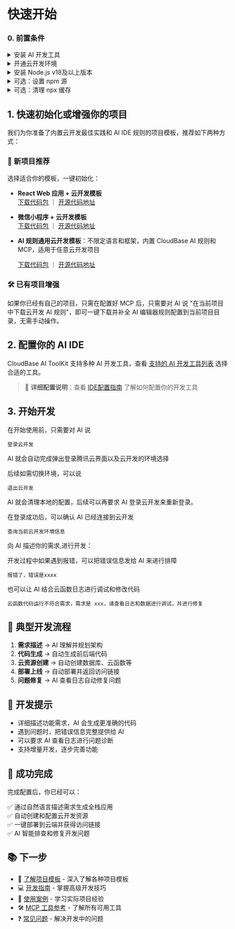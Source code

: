 # 快速开始

### 0. 前置条件


<details>
<summary>安装 AI 开发工具</summary>

例如 [Cursor](https://www.cursor.com/) | [WindSurf](https://windsurf.com/editor) | [CodeBuddy](https://copilot.tencent.com/) 等，点击查看 [支持的 AI 开发工具列表](#2-配置你的-ai-ide)

</details>

<details>
<summary>开通云开发环境</summary>

访问 [腾讯云开发控制台](https://tcb.cloud.tencent.com/dev)开通环境，新用户可以免费开通体验。

</details>

<details>
<summary>安装 Node.js v18及以上版本</summary>

确保您的计算机上安装了 Node.js v18 及以上版本。您可以从 [Node.js 官网](https://nodejs.org/) 下载并安装最新版本。

</details>

<details>
<summary>可选：设置 npm 源</summary>

为了提高依赖包的下载速度，建议将 npm 源设置为腾讯镜像源。您可以在**终端命令行**中运行以下命令：

```bash
npm config set registry https://mirrors.cloud.tencent.com/npm/
```

这样可以加快依赖包的下载速度，特别是在中国大陆地区。
</details>

<details>
<summary>可选：清理 npx 缓存</summary>
由于 npx 这个工具本身存在一个缓存的 bug，可能导致 CloudBase AI ToolKit 安装问题，您可以尝试清理 npx 缓存。

在**终端命令行**中运行以下命令：
```
npx -y clear-npx-cache 
```
</details>


## 1. 快速初始化或增强你的项目

我们为你准备了内置云开发最佳实践和 AI IDE 规则的项目模板，推荐如下两种方式：

### 🚀 新项目推荐

选择适合你的模板，一键初始化：

- **React Web 应用 + 云开发模板**  
  [下载代码包](https://static.cloudbase.net/cloudbase-examples/web-cloudbase-react-template.zip?v=2025053001) ｜ [开源代码地址](https://github.com/TencentCloudBase/awesome-cloudbase-examples/tree/master/web/cloudbase-react-template)

- **微信小程序 + 云开发模板**  
  [下载代码包](https://static.cloudbase.net/cloudbase-examples/miniprogram-cloudbase-miniprogram-template.zip?v=2025053001) ｜ [开源代码地址](https://github.com/TencentCloudBase/awesome-cloudbase-examples/tree/master/miniprogram/cloudbase-miniprogram-template)

- **AI 规则通用云开发模板**：不限定语言和框架，内置 CloudBase AI 规则和MCP，适用于任意云开发项目

  [下载代码包](https://static.cloudbase.net/cloudbase-examples/web-cloudbase-project.zip) ｜ [开源代码地址](https://github.com/TencentCloudBase/awesome-cloudbase-examples/tree/master/web/cloudbase-project)

### 🛠️ 已有项目增强

如果你已经有自己的项目，只需在配置好 MCP 后，只需要对 AI 说 "在当前项目中下载云开发 AI 规则"，即可一键下载并补全 AI 编辑器规则配置到当前项目目录，无需手动操作。

## 2. 配置你的 AI IDE

CloudBase AI ToolKit 支持多种 AI 开发工具，查看 [支持的 AI 开发工具列表](/ai/cloudbase-ai-toolkit/#-支持的-ai-开发工具) 选择合适的工具。

> 📖 **详细配置说明**：查看 [IDE配置指南](../ide-setup/cursor) 了解如何配置你的开发工具

## 3. 开始开发

在开始使用前，只需要对 AI 说

```
登录云开发
```

AI 就会自动完成弹出登录腾讯云界面以及云开发的环境选择

后续如需切换环境，可以说

```
退出云开发
```

AI 就会清理本地的配置，后续可以再要求 AI 登录云开发来重新登录。

在登录成功后，可以确认 AI 已经连接到云开发

```
查询当前云开发环境信息
```
向 AI 描述你的需求,进行开发：

开发过程中如果遇到报错，可以把错误信息发给 AI 来进行排障

```
报错了，错误是xxxx
```

也可以让 AI 结合云函数日志进行调试和修改代码

```
云函数代码运行不符合需求，需求是 xxx，请查看日志和数据进行调试，并进行修复
```

## 🎯 典型开发流程

1. **需求描述** → AI 理解并规划架构
2. **代码生成** → 自动生成前后端代码
3. **云资源创建** → 自动创建数据库、云函数等
4. **部署上线** → 自动部署并返回访问链接
5. **问题修复** → AI 查看日志自动修复问题

## 📝 开发提示

- 详细描述功能需求，AI 会生成更准确的代码
- 遇到问题时，把错误信息完整提供给 AI
- 可以要求 AI 查看日志进行问题诊断
- 支持增量开发，逐步完善功能

## 🎉 成功完成

完成配置后，你已经可以：

✅ 通过自然语言描述需求生成全栈应用  
✅ 自动创建和配置云开发资源  
✅ 一键部署到云端并获得访问链接  
✅ AI 智能排查和修复开发问题  

## 📚 下一步

- 📖 [了解项目模板](./templates) - 深入了解各种项目模板
- 💻 [开发指南](./development) - 掌握高级开发技巧  
- 🎯 [使用案例](./examples) - 学习实际项目经验
- 🛠️ [MCP 工具参考](./mcp-tools) - 了解所有可用工具 
- ❓ [常见问题](./faq) - 解决开发中的问题